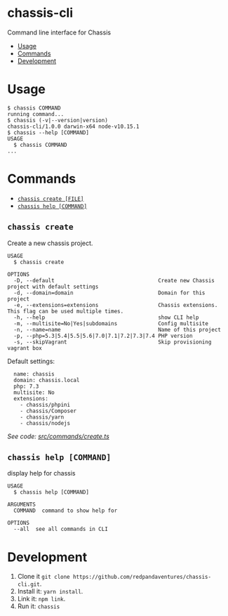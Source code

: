 chassis-cli
===========

Command line interface for Chassis

<!-- toc -->
* [Usage](#usage)
* [Commands](#commands)
* [Development](#development)
<!-- tocstop -->
# Usage
<!-- usage -->
```sh-session
$ chassis COMMAND
running command...
$ chassis (-v|--version|version)
chassis-cli/1.0.0 darwin-x64 node-v10.15.1
$ chassis --help [COMMAND]
USAGE
  $ chassis COMMAND
...
```
<!-- usagestop -->
# Commands
<!-- commands -->
* [`chassis create [FILE]`](#chassis-create)
* [`chassis help [COMMAND]`](#chassis-help-command)

## `chassis create`

Create a new chassis project.

```
USAGE
  $ chassis create

OPTIONS
  -D, --default                                 Create new Chassis project with default settings
  -d, --domain=domain                           Domain for this project
  -e, --extensions=extensions                   Chassis extensions. This flag can be used multiple times.
  -h, --help                                    show CLI help
  -m, --multisite=No|Yes|subdomains             Config multisite
  -n, --name=name                               Name of this project
  -p, --php=5.3|5.4|5.5|5.6|7.0|7.1|7.2|7.3|7.4 PHP version
  -s, --skipVagrant                             Skip provisioning vagrant box
```

Default settings:
```
  name: chassis
  domain: chassis.local
  php: 7.3
  multisite: No
  extensions: 
    - chassis/phpini
    - chassis/Composer
    - chassis/yarn
    - chassis/nodejs
```

_See code: [src/commands/create.ts](https://github.com/dinhtungdu/chassis-cli/blob/master/src/commands/create.ts)_

## `chassis help [COMMAND]`

display help for chassis

```
USAGE
  $ chassis help [COMMAND]

ARGUMENTS
  COMMAND  command to show help for

OPTIONS
  --all  see all commands in CLI
```
<!-- commandsstop -->

# Development
<!-- development -->
1. Clone it `git clone https://github.com/redpandaventures/chassis-cli.git`.
2. Install it: `yarn install`.
3. Link it: `npm link`.
4. Run it: `chassis`
<!-- developmentstop -->
